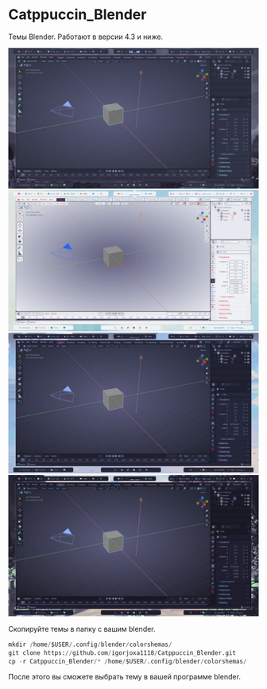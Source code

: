 # Catppuccin_Blender

Темы Blender. Работают в версии 4.3 и ниже. 

![](./screenshots/frappe.png)
![](./screenshots/latte.png)
![](./screenshots/macchiato.png)
![](./screenshots/mocha.png)


Скопируйте темы в папку с вашим blender.

```python
mkdir /home/$USER/.config/blender/colorshemas/
git clone https://github.com/igorjoxa1118/Catppuccin_Blender.git
cp -r Catppuccin_Blender/* /home/$USER/.config/blender/colorshemas/
```

После этого вы сможете выбрать тему в вашей программе blender.
